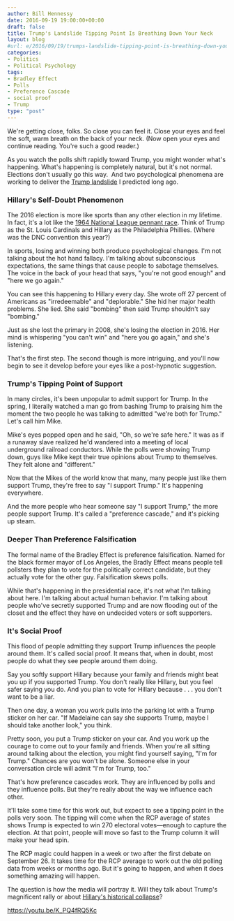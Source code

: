 ```yaml
---
author: Bill Hennessy
date: 2016-09-19 19:00:00+00:00
draft: false
title: Trump's Landslide Tipping Point Is Breathing Down Your Neck
layout: blog
#url: e/2016/09/19/trumps-landslide-tipping-point-is-breathing-down-your-neck/
categories:
- Politics
- Political Psychology
tags:
- Bradley Effect
- Polls
- Preference Cascade
- social proof
- Trump
type: "post"
---
```


We're getting close, folks. So close you can feel it. Close your eyes and feel the soft, warm breath on the back of your neck. (Now open your eyes and continue reading. You're such a good reader.)

As you watch the polls shift rapidly toward Trump, you might wonder what's happening. What's happening is completely natural, but it's not normal. Elections don't usually go this way.  And two psychological phenomena are working to deliver the [Trump landslide](https://hennessysview.com/2016/05/13/how-to-predict-trumps-landslide-win/) I predicted long ago.



### Hillary's Self-Doubt Phenomenon



The 2016 election is more like sports than any other election in my lifetime. In fact, it's a lot like the [1964 National League pennant race](https://hennessysview.com/2016/09/16/only-the-64-phillies-rival-hillary-clintons-brutal-september-collapse/). Think of Trump as the St. Louis Cardinals and Hillary as the Philadelphia Phillies. (Where was the DNC convention this year?)

In sports, losing and winning both produce psychological changes. I'm not talking about the hot hand fallacy. I'm talking about subconscious expectations, the same things that cause people to sabotage themselves. The voice in the back of your head that says, "you're not good enough" and "here we go again."

You can see this happening to Hillary every day. She wrote off 27 percent of Americans as "irredeemable" and "deplorable." She hid her major health problems. She lied. She said "bombing" then said Trump shouldn't say "bombing."

Just as she lost the primary in 2008, she's losing the election in 2016. Her mind is whispering "you can't win" and "here you go again," and she's listening.

That's the first step. The second though is more intriguing, and you'll now begin to see it develop before your eyes like a post-hypnotic suggestion.



### Trump's Tipping Point of Support



In many circles, it's been unpopular to admit support for Trump. In the spring, I literally watched a man go from bashing Trump to praising him the moment the two people he was talking to admitted "we're both for Trump." Let's call him Mike.

Mike's eyes popped open and he said, "Oh, so we're safe here." It was as if a runaway slave realized he'd wandered into a meeting of local underground railroad conductors. While the polls were showing Trump down, guys like Mike kept their true opinions about Trump to themselves. They felt alone and "different."

Now that the Mikes of the world know that many, many people just like them support Trump, they're free to say "I support Trump." It's happening everywhere.

And the more people who hear someone say "I support Trump," the more people support Trump. It's called a "preference cascade," and it's picking up steam.



### Deeper Than Preference Falsification



The formal name of the Bradley Effect is preference falsification. Named for the black former mayor of Los Angeles, the Bradly Effect means people tell pollsters they plan to vote for the politically correct candidate, but they actually vote for the other guy. Falsification skews polls.

While that's happening in the presidential race, it's not what I'm talking about here. I'm talking about actual human behavior. I'm talking about people who've secretly supported Trump and are now flooding out of the closet and the effect they have on undecided voters or soft supporters.



### It's Social Proof



This flood of people admitting they support Trump influences the people around them. It's called social proof. It means that, when in doubt, most people do what they see people around them doing.

Say you softly support Hillary because your family and friends might beat you up if you supported Trump. You don't really like Hillary, but you feel safer saying you do. And you plan to vote for Hillary because . . . you don't want to be a liar.

Then one day, a woman you work pulls into the parking lot with a Trump sticker on her car. "If Madelaine can say she supports Trump, maybe I should take another look," you think.

Pretty soon, you put a Trump sticker on your car. And you work up the courage to come out to your family and friends. When you're all sitting around talking about the election, you might find yourself saying, "I'm for Trump." Chances are you won't be alone. Someone else in your conversation circle will admit "I'm for Trump, too."

That's how preference cascades work. They are influenced by polls and they influence polls. But they're really about the way we influence each other.

It'll take some time for this work out, but expect to see a tipping point in the polls very soon. The tipping will come when the RCP average of states shows Trump is expected to win 270 electoral votes—enough to capture the election. At that point, people will move so fast to the Trump column it will make your head spin.

The RCP magic could happen in a week or two after the first debate on September 26. It takes time for the RCP average to work out the old polling data from weeks or months ago. But it's going to happen, and when it does something amazing will happen.

The question is how the media will portray it. Will they talk about Trump's magnificent rally or about [Hillary's historical collapse](https://hennessysview.com/2016/09/16/only-the-64-phillies-rival-hillary-clintons-brutal-september-collapse/)?

https://youtu.be/K_PQ4fRQ5Kc
